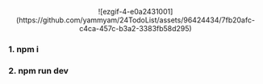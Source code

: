 <p align="center">
![ezgif-4-e0a2431001](https://github.com/yammyam/24TodoList/assets/96424434/7fb20afc-c4ca-457c-b3a2-3383fb58d295)
</p>

### 1. npm i   
### 2. npm run dev
